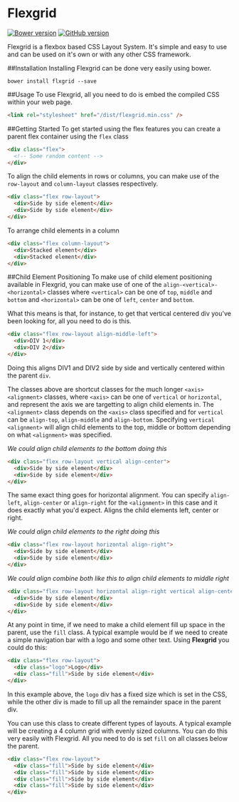 # Flexgrid
[![Bower version](https://badge.fury.io/bo/flxgrid.svg)](https://badge.fury.io/bo/flxgrid)
[![GitHub version](https://badge.fury.io/gh/andela-cnnadi%2Fflexgrid.svg)](https://badge.fury.io/gh/andela-cnnadi%2Fflexgrid)

Flexgrid is a flexbox based CSS Layout System. It's simple and easy to use and can be used on it's own or with any other CSS framework.

##Installation
Installing Flexgrid can be done very easily using bower.

```
bower install flxgrid --save
```

##Usage
To use Flexgrid, all you need to do is embed the compiled CSS within your web page.

```html
<link rel="stylesheet" href="/dist/flexgrid.min.css" />
```

##Getting Started
To get started using the flex features you can create a parent flex container using the `flex` class

```html
<div class="flex">
  <!-- Some random content -->
</div>
```

To align the child elements in rows or columns, you can make use of the `row-layout` and `column-layout` classes respectively.

```html
<div class="flex row-layout">
  <div>Side by side element</div>
  <div>Side by side element</div>
</div>
```

To arrange child elements in a column
```html
<div class="flex column-layout">
  <div>Stacked element</div>
  <div>Stacked element</div>
</div>
```

##Child Element Positioning
To make use of child element positioning available in Flexgrid, you can make use of one of the `align-<vertical>-<horizontal>` classes where `<vertical>` can be one of `top`, `middle` and `bottom` and `<horizontal>` can be one of `left`, `center` and `bottom`.

What this means is that, for instance, to get that vertical centered div you've been looking for, all you need to do is this.
```html
<div class="flex row-layout align-middle-left">
  <div>DIV 1</div>
  <div>DIV 2</div>
</div>
```
Doing this aligns DIV1 and DIV2 side by side and vertically centered within the parent `div`. 

The classes above are shortcut classes for the much longer `<axis> <alignment>` classes, where `<axis>` can be one of `vertical` or `horizontal`, and represent the axis we are targetting to align child elements in. The `<alignment>` class depends on the `<axis>` class specified and for `vertical` can be `align-top`, `align-middle` and `align-bottom`. Specifying `vertical <alignment>` will align child elements to the top, middle or bottom depending on what `<alignment>` was specified.

*We could align child elements to the bottom doing this*
```html
<div class="flex row-layout vertical align-center">
  <div>Side by side element</div>
  <div>Side by side element</div>
</div>
```

The same exact thing goes for horizontal alignment. You can specify `align-left`, `align-center` or `align-right` for the `<alignment>` in this case and it does exactly what you'd expect. Aligns the child elements left, center or right.

*We could align child elements to the right doing this*
```html
<div class="flex row-layout horizontal align-right">
  <div>Side by side element</div>
  <div>Side by side element</div>
</div>
```

*We could align combine both like this to align child elements to middle right*
```html
<div class="flex row-layout horizontal align-right vertical align-center">
  <div>Side by side element</div>
  <div>Side by side element</div>
</div>
```

At any point in time, if we need to make a child element fill up space in the parent, use the `fill` class. A typical example would be if we need to create a simple navigation bar with a logo and some other text. Using **Flexgrid** you could do this:

```html
<div class="flex row-layout">
  <div class="logo">Logo</div>
  <div class="fill">Side by side element</div>
</div>
```

In this example above, the `logo` div has a fixed size which is set in the CSS, while the other div is made to fill up all the remainder space in the parent div.

You can use this class to create different types of layouts. A typical example will be creating a 4 column grid with evenly sized columns. You can do this very easily with Flexgrid. All you need to do is set `fill` on all classes below the parent.

```html
<div class="flex row-layout">
  <div class="fill">Side by side element</div>
  <div class="fill">Side by side element</div>
  <div class="fill">Side by side element</div>
  <div class="fill">Side by side element</div>
</div>
```